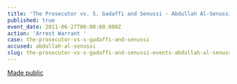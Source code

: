 ```yaml
---
title: 'The Prosecutor vs. S. Gadaffi and Senussi - Abdullah Al-Senussi - Arrest Warrant '
published: true
event_date: 2011-06-27T00:00:00.000Z
action: 'Arrest Warrant '
case: the-prosecutor-vs-s-gadaffi-and-senussi
accused: abdullah-al-senussi
slug: the-prosecutor-vs-s-gadaffi-and-senussi-events-abdullah-al-senussi-arrest-warrant-
---
```



[Made public](https://www.icc-cpi.int/Pages/record.aspx?docNo=ICC-01/11-15)